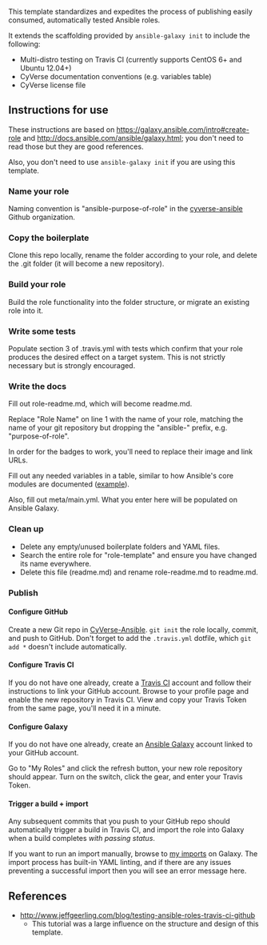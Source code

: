 This template standardizes and expedites the process of publishing easily consumed, automatically tested Ansible roles.

It extends the scaffolding provided by `ansible-galaxy init` to include the following:
- Multi-distro testing on Travis CI (currently supports CentOS 6+ and Ubuntu 12.04+)
- CyVerse documentation conventions (e.g. variables table)
- CyVerse license file

## Instructions for use
These instructions are based on https://galaxy.ansible.com/intro#create-role and http://docs.ansible.com/ansible/galaxy.html; you don't need to read those but they are good references.

Also, you don't need to use `ansible-galaxy init` if you are using this template.

### Name your role
Naming convention is "ansible-purpose-of-role" in the [cyverse-ansible](https://github.com/cyverse-ansible) Github organization.

### Copy the boilerplate
Clone this repo locally, rename the folder according to your role, and delete the .git folder (it will become a new repository).

### Build your role
Build the role functionality into the folder structure, or migrate an existing role into it.

### Write some tests
Populate section 3 of .travis.yml with tests which confirm that your role produces the desired effect on a target system. This is not strictly necessary but is strongly encouraged.

### Write the docs
Fill out role-readme.md, which will become readme.md.

Replace "Role Name" on line 1 with the name of your role, matching the name of your git repository but dropping the "ansible-" prefix, e.g. "purpose-of-role".

In order for the badges to work, you'll need to replace their image and link URLs.

Fill out any needed variables in a table, similar to how Ansible's core modules are documented ([example](http://docs.ansible.com/ansible/copy_module.html)).

Also, fill out meta/main.yml. What you enter here will be populated on Ansible Galaxy.

### Clean up
- Delete any empty/unused boilerplate folders and YAML files.
- Search the entire role for "role-template" and ensure you have changed its name everywhere.
- Delete this file (readme.md) and rename role-readme.md to readme.md.

### Publish

#### Configure GitHub
Create a new Git repo in [CyVerse-Ansible](https://github.com/cyverse-ansible). `git init` the role locally, commit, and push to GitHub. Don't forget to add the `.travis.yml` dotfile, which `git add *` doesn't include automatically.

#### Configure Travis CI
If you do not have one already, create a [Travis CI](https://travis-ci.org/) account and follow their instructions to link your GitHub account. Browse to your profile page and enable the new repository in Travis CI. View and copy your Travis Token from the same page, you'll need it in a minute.

#### Configure Galaxy
If you do not have one already, create an [Ansible Galaxy](https://galaxy.ansible.com/) account linked to your GitHub account.

Go to "My Roles" and click the refresh button, your new role repository should appear. Turn on the switch, click the gear, and enter your Travis Token.

#### Trigger a build + import
Any subsequent commits that you push to your GitHub repo should automatically trigger a build in Travis CI, and import the role into Galaxy when a build completes *with passing status*.

If you want to run an import manually, browse to [my imports](https://galaxy.ansible.com/imports) on Galaxy. The import process has built-in YAML linting, and if there are any issues preventing a successful import then you will see an error message here.

## References
* http://www.jeffgeerling.com/blog/testing-ansible-roles-travis-ci-github
  * This tutorial was a large influence on the structure and design of this template.
